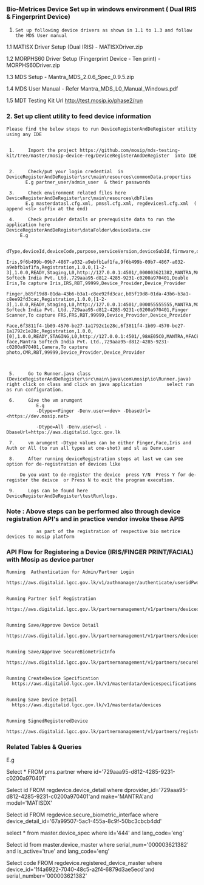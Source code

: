 ### Bio-Metrices Device Set up in windows environment ( Dual IRIS & Fingerprint Device)

 1.     Set up following device drivers as shown in 1.1 to 1.3 and follow the MDS User manual 


 1.1    MATISX Driver Setup (Dual IRIS) 
         - MATISXDriver.zip

 1.2     MORPHS60 Driver Setup (Fingerprint Device - Ten print)
        - MORPHS60Driver.zip

 1.3     MDS Setup 
        - Mantra_MDS_2.0.6_Spec_0.9.5.zip

 1.4     MDS User Manual 
          - Refer Mantra_MDS_L0_Manual_Windows.pdf 

 1.5     MDT Testing Kit Url
          http://test.mosip.io/phase2/run


 
 ### 2. Set up client utility to feed device information


	Please find the below steps to run DeviceRegisterAndDeRegister utility using any IDE

	 
	 1.     Import the project https://github.com/mosip/mds-testing-kit/tree/master/mosip-device-reg/DeviceRegisterAndDeRegister  into IDE

	 
  	 2.     Check/put your login credential  in DeviceRegisterAndDeRegister\src\main\resources\commonData.properties
		   E.g partner_user/admin_user	& their passwords

	 3.     Check environment related files here DeviceRegisterAndDeRegister\src\main\resources\dbFiles
		   E.g masterdatasl.cfg.xml, pmssl.cfg.xml, regdevicesl.cfg.xml  ( append <sl> suffix at the end)

	 4.     Check provider details or prerequisite data to run the application here  DeviceRegisterAndDeRegister\dataFolder\deviceData.csv
		 E.g
                                  
		dType,deviceId,deviceCode,purpose,serviceVersion,deviceSubId,firmware,deviceStatus,env,certification,callbackId,serialNo,make,model,type,deviceSubType,deviceProvider,deviceProviderId,name,description,deviceTypeCode,zoneCode,regCenterId,partnerType,policyGroup
             
	Iris,9f6b499b-09b7-4867-a032-a9ebfb1af1fa,9f6b499b-09b7-4867-a032-a9ebfb1af1fa,Registration,1.0.0,[1-2-3],1.0.0,READY,Staging,L0,http://127.0.0.1:4501/,000003621382,MANTRA,MATISDX,Iris,Double,Mantra Softech India Pvt. Ltd.,729aaa95-d812-4285-9231-c0200a970401,Double Iris,To capture Iris,IRS,RBT,99999,Device_Provider,Device_Provider
             
	Finger,b85f19d8-01da-43b6-b3a1-c8ee92fd3cac,b85f19d8-01da-43b6-b3a1-c8ee92fd3cac,Registration,1.0.0,[1-2-3],1.0.0,READY,Staging,L0,http://127.0.0.1:4501/,000055555555,MANTRA,MORPHS60,Finger,Slap,Mantra Softech India Pvt. Ltd.,729aaa95-d812-4285-9231-c0200a970401,Finger Scanner,To capture FRS,FRS,RBT,99999,Device_Provider,Device_Provider
             
	Face,6f3811f4-1b09-4570-be27-1a1792c1e28c,6f3811f4-1b09-4570-be27-1a1792c1e28c,Registration,1.0.0,[0],1.0.0,READY,STAGING,L0,http://127.0.0.1:4501/,98AE05C0,MANTRA,MFACE,Face,Full face,Mantra Softech India Pvt. Ltd.,729aaa95-d812-4285-9231-c0200a970401,Camera,To capture photo,CMR,RBT,99999,Device_Provider,Device_Provider



	 5.     Go to Runner.java class (DeviceRegisterAndDeRegister\src\main\java\com\mosip\io\Runner.java) right click on class and click on java application 		select run as run configuration.

	 6.     Give the vm arumgent 
		       E.g 
		       -Dtype=<Finger -Denv.user=<dev> -DbaseUrl=<https://dev.mosip.net>

		       -Dtype=All -Denv.user=sl -DbaseUrl=https://aws.digitalid.lgcc.gov.lk		

	 7.     vm arumgent -Dtype values can be either Finger,Face,Iris and Auth or All (to run all types at one-shot) and sl as Denv.user

	 8.     After running deviceRegistration steps at last we can see option for de-registration of devices like

		 Do you want to de-register the device  press Y/N  Press Y for de-register the deivce  or Press N to exit the program execution.

	 9.     Logs can be found here DeviceRegisterAndDeRegister\testRun\logs.


	
 ### Note : Above steps can be performed also through device registration API's and in practice vendor invoke  these APIS
	           as part of the registration of respective bio metrice devices to mosip platform
		

 ### API Flow for Registering a Device (IRIS/FINGER PRINT/FACIAL) with Mosip as device partner


    Running  Authentication for Admin/Partner Login    
      https://aws.digitalid.lgcc.gov.lk/v1/authmanager/authenticate/useridPwd

  
    Running Partner Self Registration    
        https://aws.digitalid.lgcc.gov.lk/partnermanagement/v1/partners/devicedetail


    Running Save/Approve Device Detail
      https://aws.digitalid.lgcc.gov.lk/partnermanagement/v1/partners/devicedetail

   
    Running Save/Approve SecureBiometricInfo  
      https://aws.digitalid.lgcc.gov.lk/partnermanagement/v1/partners/securebiometricinterface

    
    Running CreateDevice Specification 
      https://aws.digitalid.lgcc.gov.lk/v1/masterdata/devicespecifications


    Running Save Device Detail  
      https://aws.digitalid.lgcc.gov.lk/v1/masterdata/devices

  
    Running SignedRegisteredDevice
      https://aws.digitalid.lgcc.gov.lk/partnermanagement/v1/partners/registereddevices




### Related Tables & Queries

E.g

  Select * FROM pms.partner where id='729aaa95-d812-4285-9231-c0200a970401'

  Select id FROM regdevice.device_detail where dprovider_id='729aaa95-d812-4285-9231-c0200a970401'and make='MANTRA'and model='MATISDX'

  Select id FROM regdevice.secure_biometric_interface where device_detail_id='67a99507-5ac1-455a-8c9f-50bc3cbcb4dd'

  select * from master.device_spec where id='444' and lang_code='eng'

  Select id from master.device_master where serial_num='000003621382' and is_active='true' and lang_code='eng'

  Select code FROM regdevice.registered_device_master where device_id='1f4a6922-7040-48c5-a2f4-6879d3ae5ecd'and serial_number='000003621382'





 
 
 
 





